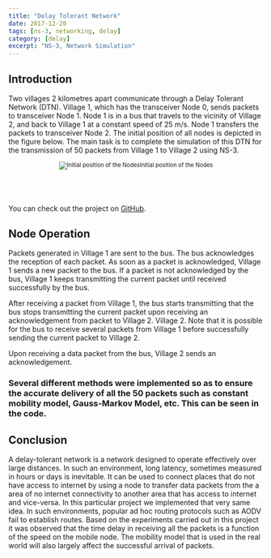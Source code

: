 ```yaml
---
title: "Delay Tolerant Network"
date: 2017-12-20
tags: [ns-3, networking, delay]
category: [delay]
excerpt: "NS-3, Network Simulation"
---
```


## Introduction

Two villages 2 kilometres apart communicate through a Delay Tolerant Network (DTN). Village 1, which has the transceiver Node 0, sends packets to transceiver Node 1. Node 1 is in a bus that travels to the vicinity of Village 2, and back to Village 1 at a constant speed of 25 m/s. Node 1 transfers the packets to transceiver Node 2. The initial position of all nodes is depicted in the figure below.
The main task is to complete the simulation of this DTN for the transmission of 50 packets from Village 1 to Village 2 using NS-3.

<div style="width:image width px; font-size:80%; text-align:center;"><img src="{{ site.url }}{{ site.baseurl }}/images/nodes.png" alt="Initial position of the Nodes" width="width" height="height" style="padding-bottom:0.5em;" />Initial position of the Nodes</div>

<br><br>




You can check out the project on [GitHub](https://github.com/nbolar/Delay-Tolerant-Network).

## Node Operation
Packets generated in Village 1 are sent to the bus. The bus acknowledges the reception of each packet. As soon as a packet is acknowledged, Village 1 sends a new packet to the bus. If a packet is not acknowledged by the bus, Village 1 keeps transmitting the current packet until received successfully by the bus.

After receiving a packet from Village 1, the bus starts transmitting that the bus stops transmitting the current packet upon receiving an acknowledgement from packet to Village 2. Village 2. Note that it is possible for the bus to receive several packets from Village 1 before successfully sending the current packet to Village 2.

Upon receiving a data packet from the bus, Village 2 sends an acknowledgement.

### Several different methods were implemented so as to ensure the accurate delivery of all the 50 packets such as constant mobility model, Gauss-Markov Model, etc. This can be seen in the code.

## Conclusion

A delay-tolerant network is a network designed to operate effectively over large distances. In such an environment, long latency, sometimes measured in hours or days is inevitable. It can be used to connect places that do not have access to internet by using a node to transfer data packets from the a area of no internet connectivity to another area that has access to internet and vice-versa. In this particular project we implemented that very same idea. In such environments, popular ad hoc routing protocols such as AODV fail to establish routes. Based on the experiments carried out in this project it was observed that the time delay in receiving all the packets is a function of the speed on the mobile node. The mobility model that is used in the real world will also largely affect the successful arrival of packets.
